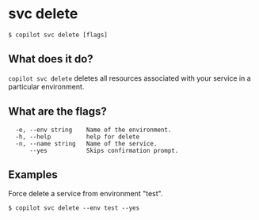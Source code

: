 # svc delete
```console
$ copilot svc delete [flags]
```

## What does it do?

`copilot svc delete` deletes all resources associated with your service in a particular environment.

## What are the flags?

```
  -e, --env string    Name of the environment.
  -h, --help          help for delete
  -n, --name string   Name of the service.
      --yes           Skips confirmation prompt.
```

## Examples
Force delete a service from environment "test".
```console
$ copilot svc delete --env test --yes
```
